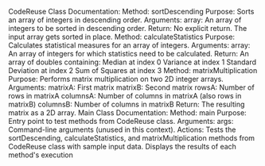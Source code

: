 CodeReuse Class Documentation:
Method: sortDescending
Purpose: Sorts an array of integers in descending order.
Arguments:
array: An array of integers to be sorted in descending order.
Return:
No explicit return. The input array gets sorted in place.
Method: calculateStatistics
Purpose: Calculates statistical measures for an array of integers.
Arguments:
array: An array of integers for which statistics need to be calculated.
Return:
An array of doubles containing:
Median at index 0
Variance at index 1
Standard Deviation at index 2
Sum of Squares at index 3
Method: matrixMultiplication
Purpose: Performs matrix multiplication on two 2D integer arrays.
Arguments:
matrixA: First matrix
matrixB: Second matrix
rowsA: Number of rows in matrixA
columnsA: Number of columns in matrixA (also rows in matrixB)
columnsB: Number of columns in matrixB
Return:
The resulting matrix as a 2D array.
Main Class Documentation:
Method: main
Purpose: Entry point to test methods from CodeReuse class.
Arguments:
args: Command-line arguments (unused in this context).
Actions:
Tests the sortDescending, calculateStatistics, and matrixMultiplication methods from CodeReuse class with sample input data.
Displays the results of each method's execution
